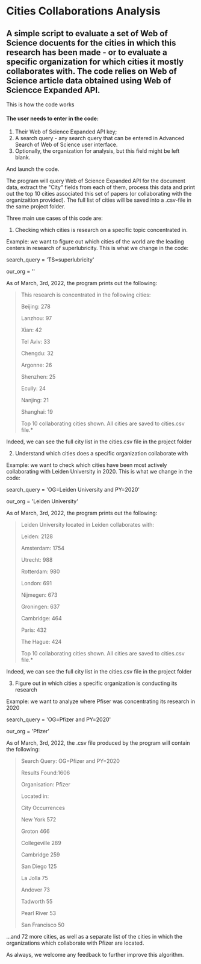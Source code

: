 # Cities Collaborations Analysis


## A simple script to evaluate a set of Web of Science docuents for the cities in which this research has been made - or to evaluate a specific organization for which cities it mostly collaborates with. The code relies on Web of Science article data obtained using Web of Sciencce Expanded API.

This is how the code works

#### The user needs to enter in the code:
1. Their Web of Science Expanded API key;
2. A search query - any search query that can be entered in Advanced Search of Web of Science user interface.
3. Optionally, the organization for analysis, but this field might be left blank.

And launch the code.

The program will query Web of Science Expanded API for the document data, extract the "City" fields from each of them, process this data and print out the top 10 cities associated this set of papers (or collaborating with the organizaition provided). The full list of cities will be saved into a .csv-file in the same project folder.

Three main use cases of this code are:
1. Checking which cities is research on a specific topic concentrated in.

Example: we want to figure out which cities of the world are the leading centers in research of superlubricity. This is what we change in the code:

search_query = 'TS=superlubricity'

our_org = ''

As of March, 3rd, 2022, the program prints out the following:

> This research is concentrated in the following cities:
> 
> Beijing: 278
>
> Lanzhou: 97
>
> Xian: 42
>
> Tel Aviv: 33
>
> Chengdu: 32
>
> Argonne: 26
>
> Shenzhen: 25
>
> Ecully: 24
>
> Nanjing: 21
>
> Shanghai: 19
> 
> Top 10 collaborating cities shown. All cities are saved to cities.csv file.*

Indeed, we can see the full city list in the cities.csv file in the project folder


2. Understand which cities does a specific organization collaborate with

Example: we want to check which cities have been most actively collaborating with Leiden University in 2020. This is what we change in the code:

search_query = 'OG=Leiden University and PY=2020'

our_org = 'Leiden University'

As of March, 3rd, 2022, the program prints out the following:

> Leiden University located in Leiden collaborates with:
>
> Leiden: 2128
>
> Amsterdam: 1754
>
> Utrecht: 988
>
> Rotterdam: 980
>
> London: 691
>
> Nijmegen: 673
>
> Groningen: 637
>
> Cambridge: 464
>
> Paris: 432
>
> The Hague: 424
>
> Top 10 collaborating cities shown. All cities are saved to cities.csv file.*

Indeed, we can see the full city list in the cities.csv file in the project folder


3. Figure out in which cities a specific organization is conducting its research

Example: we want to analyze where Pfiser was concentrating its research in 2020

search_query = 'OG=Pfizer and PY=2020'

our_org = 'Pfizer'

As of March, 3rd, 2022, the .csv file produced by the program will contain the following:

> Search Query:	OG=Pfizer and PY=2020
>
> Results Found:1606
>
> Organisation:	Pfizer
>
> Located in:
>
> City		Occurrences
>
> New York	572
>
> Groton	466
>
> Collegeville	289
>
> Cambridge	259
>
> San Diego	125
>
> La Jolla	75
>
> Andover	73
>
> Tadworth	55
>
> Pearl River	53
>
> San Francisco	50

...and 72 more cities, as well as a separate list of the cities in which the organizations which collaborate with Pfizer are located.


As always, we welcome any feedback to further improve this algorithm.